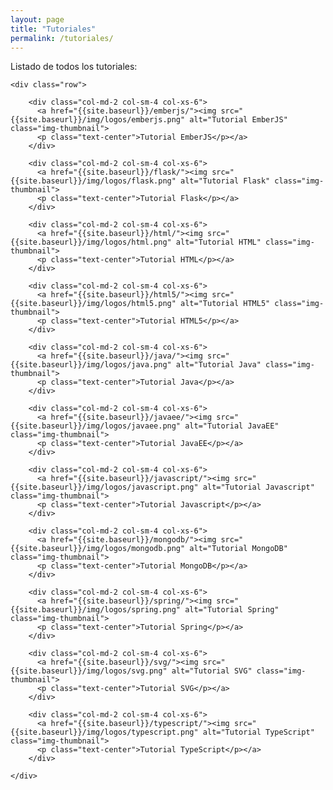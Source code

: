 ```yaml
---
layout: page
title: "Tutoriales"
permalink: /tutoriales/
---
```


Listado de todos los tutoriales:

<div class="container-fluid">

    <div class="row">

<!--
        <div class="col-md-2 col-sm-4 col-xs-6">
          <img src="{{site.baseurl}}/img/logos/ajax.png" alt="Tutorial AJAX" class="img-thumbnail">
          <p class="text-center">Tutorial AJAX</p>
        </div>


        <div class="col-md-2 col-sm-4 col-xs-6">
          <img src="{{site.baseurl}}/img/logos/angularjs.png" alt="Tutorial AngularJS" class="img-thumbnail">
          <p class="text-center">Tutorial AngularJS</p>
        </div>

        <div class="col-md-2 col-sm-4 col-xs-6">
          <img src="{{site.baseurl}}/img/logos/asp.png" alt="Tutorial ASP" class="img-thumbnail">
          <p class="text-center">Tutorial ASP</p>
        </div>

        <div class="col-md-2 col-sm-4 col-xs-6">
          <img src="{{site.baseurl}}/img/logos/bootstrap.png" alt="Tutorial Bootstrap" class="img-thumbnail">
          <p class="text-center">Tutorial Bootstrap</p>
        </div>

        <div class="col-md-2 col-sm-4 col-xs-6">
          <img src="{{site.baseurl}}/img/logos/css.png" alt="Tutorial CSS" class="img-thumbnail">
          <p class="text-center">Tutorial CSS</p>
        </div>
-->


        <div class="col-md-2 col-sm-4 col-xs-6">
          <a href="{{site.baseurl}}/emberjs/"><img src="{{site.baseurl}}/img/logos/emberjs.png" alt="Tutorial EmberJS" class="img-thumbnail">
          <p class="text-center">Tutorial EmberJS</p></a>
        </div>

        <div class="col-md-2 col-sm-4 col-xs-6">
          <a href="{{site.baseurl}}/flask/"><img src="{{site.baseurl}}/img/logos/flask.png" alt="Tutorial Flask" class="img-thumbnail">
          <p class="text-center">Tutorial Flask</p></a>
        </div>

<!--
        <div class="col-md-2 col-sm-4 col-xs-6">
          <img src="{{site.baseurl}}/img/logos/golang.png" alt="Tutorial Go" class="img-thumbnail">
          <p class="text-center">Tutorial Go</p>
        </div>

        <div class="col-md-2 col-sm-4 col-xs-6">
          <img src="{{site.baseurl}}/img/logos/google-maps.png" alt="Tutorial Google Maps" class="img-thumbnail">
          <p class="text-center">Tutorial Google Maps</p>
        </div>

        <div class="col-md-2 col-sm-4 col-xs-6">
          <img src="{{site.baseurl}}/img/logos/groovy.png" alt="Tutorial Groovy" class="img-thumbnail">
          <p class="text-center">Tutorial Groovy</p>
        </div>
-->

        <div class="col-md-2 col-sm-4 col-xs-6">
          <a href="{{site.baseurl}}/html/"><img src="{{site.baseurl}}/img/logos/html.png" alt="Tutorial HTML" class="img-thumbnail">
          <p class="text-center">Tutorial HTML</p></a>
        </div>

        <div class="col-md-2 col-sm-4 col-xs-6">
          <a href="{{site.baseurl}}/html5/"><img src="{{site.baseurl}}/img/logos/html5.png" alt="Tutorial HTML5" class="img-thumbnail">
          <p class="text-center">Tutorial HTML5</p></a>
        </div>

<!--
        <div class="col-md-2 col-sm-4 col-xs-6">
          <img src="{{site.baseurl}}/img/logos/ionic.png" alt="Tutorial Ionic" class="img-thumbnail">
          <p class="text-center">Tutorial Ionic</p>
        </div>
-->

        <div class="col-md-2 col-sm-4 col-xs-6">
          <a href="{{site.baseurl}}/java/"><img src="{{site.baseurl}}/img/logos/java.png" alt="Tutorial Java" class="img-thumbnail">
          <p class="text-center">Tutorial Java</p></a>
        </div>

        <div class="col-md-2 col-sm-4 col-xs-6">
          <a href="{{site.baseurl}}/javaee/"><img src="{{site.baseurl}}/img/logos/javaee.png" alt="Tutorial JavaEE" class="img-thumbnail">
          <p class="text-center">Tutorial JavaEE</p></a>
        </div>

        <div class="col-md-2 col-sm-4 col-xs-6">
          <a href="{{site.baseurl}}/javascript/"><img src="{{site.baseurl}}/img/logos/javascript.png" alt="Tutorial Javascript" class="img-thumbnail">
          <p class="text-center">Tutorial Javascript</p></a>
        </div>

<!--
        <div class="col-md-2 col-sm-4 col-xs-6">
          <img src="{{site.baseurl}}/img/logos/jquery.png" alt="Tutorial jQuery" class="img-thumbnail">
          <p class="text-center">Tutorial jQuery</p>
        </div>

        <div class="col-md-2 col-sm-4 col-xs-6">
          <img src="{{site.baseurl}}/img/logos/jquery-mobile.png" alt="Tutorial jQuery Mobile" class="img-thumbnail">
          <p class="text-center">Tutorial jQuery Mobile</p>
        </div>

        <div class="col-md-2 col-sm-4 col-xs-6">
          <img src="{{site.baseurl}}/img/logos/jsp.png" alt="Tutorial JSP" class="img-thumbnail">
          <p class="text-center">Tutorial JSP</p>
        </div>
-->
        <div class="col-md-2 col-sm-4 col-xs-6">
          <a href="{{site.baseurl}}/mongodb/"><img src="{{site.baseurl}}/img/logos/mongodb.png" alt="Tutorial MongoDB" class="img-thumbnail">
          <p class="text-center">Tutorial MongoDB</p></a>
        </div>
<!--
        <div class="col-md-2 col-sm-4 col-xs-6">
          <img src="{{site.baseurl}}/img/logos/nodejs.png" alt="Tutorial NodeJS" class="img-thumbnail">
          <p class="text-center">Tutorial NodeJS</p>
        </div>

        <div class="col-md-2 col-sm-4 col-xs-6">
          <img src="{{site.baseurl}}/img/logos/php.png" alt="Tutorial PHP" class="img-thumbnail">
          <p class="text-center">Tutorial PHP</p>
        </div>

        <div class="col-md-2 col-sm-4 col-xs-6">
          <img src="{{site.baseurl}}/img/logos/polymer.png" alt="Tutorial Polymer" class="img-thumbnail">
          <p class="text-center">Tutorial Polymer</p>
        </div>

        <div class="col-md-2 col-sm-4 col-xs-6">
          <img src="{{site.baseurl}}/img/logos/python.png" alt="Tutorial Python" class="img-thumbnail">
          <p class="text-center">Tutorial Python</p>
        </div>

        <div class="col-md-2 col-sm-4 col-xs-6">
          <img src="{{site.baseurl}}/img/logos/reactjs.png" alt="Tutorial ReactJS" class="img-thumbnail">
          <p class="text-center">Tutorial ReactJS</p>
        </div>

        <div class="col-md-2 col-sm-4 col-xs-6">
          <img src="{{site.baseurl}}/img/logos/rust.png" alt="Tutorial Rust" class="img-thumbnail">
          <p class="text-center">Tutorial Rust</p>
        </div>
-->
        <div class="col-md-2 col-sm-4 col-xs-6">
          <a href="{{site.baseurl}}/spring/"><img src="{{site.baseurl}}/img/logos/spring.png" alt="Tutorial Spring" class="img-thumbnail">
          <p class="text-center">Tutorial Spring</p></a>
        </div>
<!--
        <div class="col-md-2 col-sm-4 col-xs-6">
          <img src="{{site.baseurl}}/img/logos/sql.png" alt="Tutorial SQL" class="img-thumbnail">
          <p class="text-center">Tutorial SQL</p>
        </div>
-->
        <div class="col-md-2 col-sm-4 col-xs-6">
          <a href="{{site.baseurl}}/svg/"><img src="{{site.baseurl}}/img/logos/svg.png" alt="Tutorial SVG" class="img-thumbnail">
          <p class="text-center">Tutorial SVG</p></a>
        </div>

        <div class="col-md-2 col-sm-4 col-xs-6">
          <a href="{{site.baseurl}}/typescript/"><img src="{{site.baseurl}}/img/logos/typescript.png" alt="Tutorial TypeScript" class="img-thumbnail">
          <p class="text-center">Tutorial TypeScript</p></a>
        </div>
<!--
        <div class="col-md-2 col-sm-4 col-xs-6">
          <img src="{{site.baseurl}}/img/logos/xml.png" alt="Tutorial XML" class="img-thumbnail">
          <p class="text-center">Tutorial XML</p>
        </div>

        <div class="col-md-2 col-sm-4 col-xs-6">
          <img src="{{site.baseurl}}/img/logos/xslt.png" alt="Tutorial XSLT" class="img-thumbnail">
          <p class="text-center">Tutorial XSLT</p>
        </div>
-->
    </div>
</div>
